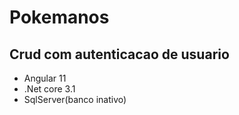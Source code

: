 # Pokemanos
## Crud com autenticacao de usuario
- Angular 11
- .Net core 3.1
- SqlServer(banco inativo)
